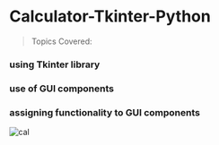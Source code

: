 # Calculator-Tkinter-Python
>Topics Covered:
### using Tkinter library
### use of GUI components
### assigning functionality to GUI components
![cal](https://user-images.githubusercontent.com/51107265/58748283-c021a480-8493-11e9-8143-a2c52936f581.JPG)
